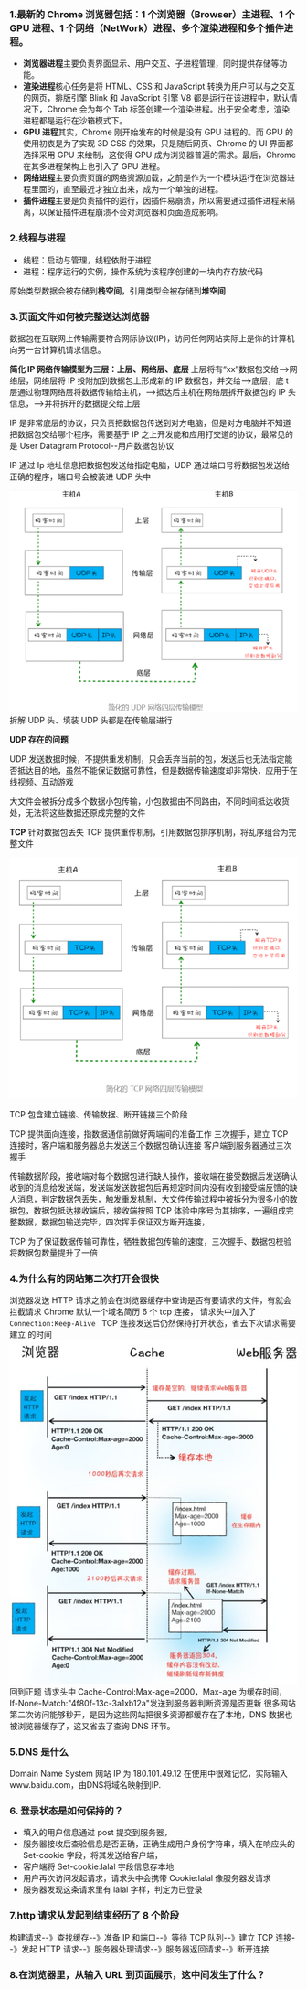 ### 1.最新的 Chrome 浏览器包括：1 个浏览器（Browser）主进程、1 个 GPU 进程、1 个网络（NetWork）进程、多个渲染进程和多个插件进程。

- **浏览器进程**主要负责界面显示、用户交互、子进程管理，同时提供存储等功能。
- **渲染进程**核心任务是将 HTML、CSS 和 JavaScript 转换为用户可以与之交互的网页，排版引擎 Blink 和 JavaScript 引擎 V8 都是运行在该进程中，默认情况下，Chrome 会为每个 Tab 标签创建一个渲染进程。出于安全考虑，渲染进程都是运行在沙箱模式下。
- **GPU 进程**其实，Chrome 刚开始发布的时候是没有 GPU 进程的。而 GPU 的使用初衷是为了实现 3D CSS 的效果，只是随后网页、Chrome 的 UI 界面都选择采用 GPU 来绘制，这使得 GPU 成为浏览器普遍的需求。最后，Chrome 在其多进程架构上也引入了 GPU 进程。
- **网络进程**主要负责页面的网络资源加载，之前是作为一个模块运行在浏览器进程里面的，直至最近才独立出来，成为一个单独的进程。
- **插件进程**主要是负责插件的运行，因插件易崩溃，所以需要通过插件进程来隔离，以保证插件进程崩溃不会对浏览器和页面造成影响。

### 2.线程与进程

- 线程：启动与管理，线程依附于进程
- 进程：程序运行的实例，操作系统为该程序创建的一块内存存放代码

原始类型数据会被存储到**栈空间**，引用类型会被存储到**堆空间**

### 3.页面文件如何被完整送达浏览器

数据包在互联网上传输需要符合网际协议(IP)，访问任何网站实际上是你的计算机向另一台计算机请求信息。

**简化 IP 网络传输模型为三层：上层、网络层、底层**
上层将有“xx”数据包交给-->网络层，网络层将 IP 投附加到数据包上形成新的 IP 数据包，并交给-->底层，底 t 层通过物理网络层将数据传输给主机，-->抵达后主机在网络层拆开数据包的 IP 头信息，-->并将拆开的数据提交给上层

IP 是非常底层的协议，只负责把数据包传送到对方电脑，但是对方电脑并不知道把数据包交给哪个程序，需要基于 IP 之上开发能和应用打交道的协议，最常见的是 User Datagram Protocol--用户数据包协议

IP 通过 Ip 地址信息把数据包发送给指定电脑，UDP 通过端口号将数据包发送给正确的程序，端口号会被装进 UDP 头中

![Image text](./图片/1.png)
拆解 UDP 头、填装 UDP 头都是在传输层进行

**UDP 存在的问题**

UDP 发送数据时候，不提供重发机制，只会丢弃当前的包，发送后也无法指定能否抵达目的地，虽然不能保证数据可靠性，但是数据传输速度却非常快，应用于在线视频、互动游戏

大文件会被拆分成多个数据小包传输，小包数据由不同路由，不同时间抵达收货处，无法将这些数据还原成完整的文件

**TCP**
针对数据包丢失 TCP 提供重传机制，引用数据包排序机制，将乱序组合为完整文件

![Image text](./图片/2.png)

TCP 包含建立链接、传输数据、断开链接三个阶段

TCP 提供面向连接，指数据通信前做好两端间的准备工作
三次握手，建立 TCP 连接时，客户端和服务器总共发送三个数据包确认连接
客户端到服务器通过三次握手

传输数据阶段，接收端对每个数据包进行缺人操作，接收端在接受数据后发送确认收到的消息给发送端，发送端发送数据包后再规定时间内没有收到接受端反馈的缺人消息，判定数据包丢失，触发重发机制，大文件传输过程中被拆分为很多小的数据包，数据包抵达接收端后，接收端按照 TCP 体验中序号为其排序，一遍组成完整数据，数据包输送完毕，四次挥手保证双方断开连接，

TCP 为了保证数据传输可靠性，牺牲数据包传输的速度，三次握手、数据包校验将数据包数量提升了一倍

### 4.为什么有的网站第二次打开会很快

浏览器发送 HTTP 请求之前会在浏览器缓存中查询是否有要请求的文件，有就会拦截请求
Chrome 默认一个域名简历 6 个 tcp 连接，
请求头中加入了`Connection:Keep-Alive ` TCP 连接发送后仍然保持打开状态，省去下次请求需要建立 的时间
![Image text](./图片/3.jpeg)
回到正题
请求头中 Cache-Control:Max-age=2000，Max-age 为缓存时间，
If-None-Match:"4f80f-13c-3a1xb12a"发送到服务器判断资源是否更新
很多网站第二次访问能够秒开，是因为这些网站把很多资源都缓存在了本地，DNS 数据也被浏览器缓存了，这又省去了查询 DNS 环节。

### 5.DNS 是什么

Domain Name System
网站 IP 为 180.101.49.12 在使用中很难记忆，实际输入www.baidu.com，由DNS将域名映射到IP.

### 6. 登录状态是如何保持的？

- 填入的用户信息通过 post 提交到服务器，
- 服务器接收后查验信息是否正确，正确生成用户身份字符串，填入在响应头的 Set-cookie 字段，将其发送给客户端，
- 客户端将 Set-cookie:lalal 字段信息存本地
- 用户再次访问发起请求，请求头中会携带 Cookie:lalal 像服务器发请求
- 服务器发现这条请求里有 lalal 字样，判定为已登录

### 7.http 请求从发起到结束经历了 8 个阶段

构建请求--》查找缓存--》准备 IP 和端口--》等待 TCP 队列--》建立 TCP 连接--》发起 HTTP 请求--》服务器处理请求--》服务器返回请求--》断开连接

### 8.在浏览器里，从输入 URL 到页面展示，这中间发生了什么？
